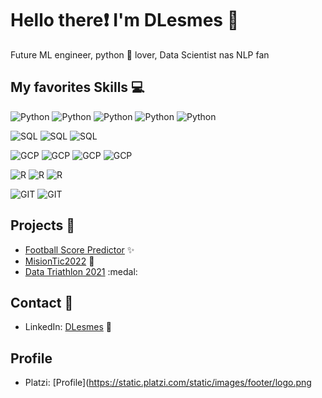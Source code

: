 # Hello there:exclamation: I'm DLesmes :wave:
Future ML engineer, python :snake: lover, Data Scientist nas NLP fan

## My favorites Skills :computer:
![Python](https://img.shields.io/badge/Python-TensorFlow-green) ![Python](https://img.shields.io/badge/Python-Pandas-green) ![Python](https://img.shields.io/badge/Python-Numpy-green) ![Python](https://img.shields.io/badge/Python-Seaborn-green) ![Python](https://img.shields.io/badge/Python-Matplotlib-green)

![SQL](https://img.shields.io/badge/SQL-PostgreSQL-yellow) ![SQL](https://img.shields.io/badge/SQL-Mysql-yellow) ![SQL](https://img.shields.io/badge/SQL-SQLServer-yellow)

![GCP](https://img.shields.io/badge/GCP-GCC-blue) ![GCP](https://img.shields.io/badge/GCP-GCS-blue) ![GCP](https://img.shields.io/badge/GCP-GCC-blue) ![GCP](https://img.shields.io/badge/GCP-CSQL-blue)

![R](https://img.shields.io/badge/R-ggplot-orange) ![R](https://img.shields.io/badge/R-Caret-orange) ![R](https://img.shields.io/badge/R-tidyverse-orange)

![GIT](https://img.shields.io/badge/git-github-black) ![GIT](https://img.shields.io/badge/git-gitlab-black)

## Projects :briefcase:
- [Football Score Predictor](https://github.com/DLesmes/football_score_predictor) :sparkles:
- [MisionTic2022](https://github.com/DLesmes/MisionTic2022) :rocket:
- [Data Triathlon 2021](https://github.com/DLesmes/Data_Triathlon_2021) :medal:
    
## Contact :email:
- LinkedIn: [DLesmes](https://www.linkedin.com/in/diegolesmes-lnkdn/) :necktie:

## Profile
- Platzi: [Profile](https://static.platzi.com/static/images/footer/logo.png
